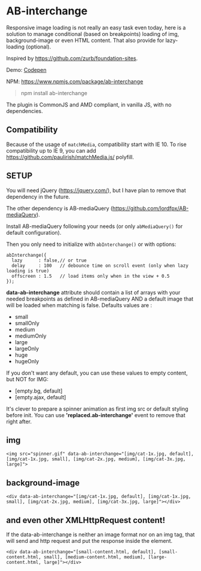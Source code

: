 # AB-interchange

Responsive image loading is not really an easy task even today, here is a solution to manage conditional (based on breakpoints) loading of img, background-image or even HTML content. That also provide for lazy-loading (optional).

Inspired by https://github.com/zurb/foundation-sites.

Demo: [Codepen](http://codepen.io/lordfpx/pen/yJbwrK)

NPM: https://www.npmjs.com/package/ab-interchange

> npm install ab-interchange

The plugin is CommonJS and AMD compliant, in vanilla JS, with no dependencies.


## Compatibility

Because of the usage of `matchMedia`, compatibility start with IE 10. To rise compatibility up to IE 9, you can add https://github.com/paulirish/matchMedia.js/ polyfill.


## SETUP

You will need jQuery (https://jquery.com/), but I have plan to remove that dependency in the future.

The other dependency is AB-mediaQuery (https://github.com/lordfpx/AB-mediaQuery).

Install AB-mediaQuery following your needs (or only `abMediaQuery()` for default configuration).

Then you only need to initialize with `abInterchange()` or with options:
```
abInterchange({
  lazy      : false,// or true
  delay     : 100   // debounce time on scroll event (only when lazy loading is true)
  offscreen : 1.5   // load items only when in the view + 0.5
});
```

**data-ab-interchange** attribute should contain a list of arrays with your needed breakpoints as defined in AB-mediaQuery AND a default image that will be loaded when matching is false. Defaults values are :
* small
* smallOnly
* medium
* mediumOnly
* large
* largeOnly
* huge
* hugeOnly

If you don't want any default, you can use these values to empty content, but NOT for IMG:
* [empty.bg, default]
* [empty.ajax, default]

It's clever to prepare a spinner animation as first img src or default styling before init. You can use **'replaced.ab-interchange'** event to remove that right after.


## img

  ```
  <img src="spinner.gif" data-ab-interchange="[img/cat-1x.jpg, default], [img/cat-1x.jpg, small], [img/cat-2x.jpg, medium], [img/cat-3x.jpg, large]">
  ```


## background-image

  ```
  <div data-ab-interchange="[img/cat-1x.jpg, default], [img/cat-1x.jpg, small], [img/cat-2x.jpg, medium], [img/cat-3x.jpg, large]"></div>
  ```

## and even other XMLHttpRequest content!

If the data-ab-interchange is neither an image format nor on an img tag, that will send and http request and put the response inside the element.

```
<div data-ab-interchange="[small-content.html, default], [small-content.html, small], [medium-content.html, medium], [large-content.html, large]"></div>
```
